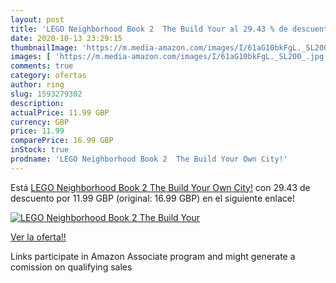 ```yaml
---
layout: post
title: 'LEGO Neighborhood Book 2  The Build Your al 29.43 % de descuento'
date: 2020-10-13 23:29:15
thumbnailImage: 'https://m.media-amazon.com/images/I/61aG10bkFgL._SL200_.jpg'
images: [ 'https://m.media-amazon.com/images/I/61aG10bkFgL._SL200_.jpg' ]
comments: true
category: ofertas
author: ring
slug: 1593279302
description:
actualPrice: 11.99 GBP
currency: GBP
price: 11.99
comparePrice: 16.99 GBP
inStock: true
prodname: 'LEGO Neighborhood Book 2  The Build Your Own City!'
---
```


Está [LEGO Neighborhood Book 2  The Build Your Own City!](https://www.amazon.co.uk/dp/1593279302/?tag=tolees0a-21) con 29.43 de descuento por 11.99 GBP (original: 16.99 GBP) en el siguiente enlace!

[![LEGO Neighborhood Book 2  The Build Your](https://m.media-amazon.com/images/I/61aG10bkFgL._SL200_.jpg)](https://www.amazon.co.uk/dp/1593279302/?tag=tolees0a-21)

[Ver la oferta!!](https://www.amazon.co.uk/dp/1593279302/?tag=tolees0a-21)

Links participate in Amazon Associate program and might generate a comission on qualifying sales


